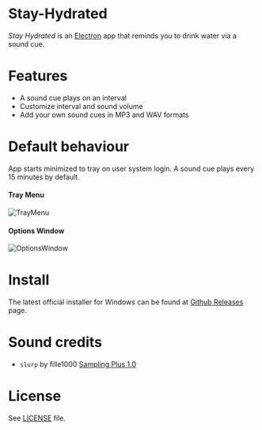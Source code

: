 # Stay-Hydrated
_Stay Hydrated_ is an [Electron](https://www.electronjs.org/) app that reminds you to drink water via a sound cue.

# Features
- A sound cue plays on an interval
- Customize interval and sound volume
- Add your own sound cues in MP3 and WAV formats

# Default behaviour
App starts minimized to tray on user system login.
A sound cue plays every 15 minutes by default.

#### Tray Menu
![TrayMenu](https://raw.github.com/kbohdanowicz/Stay-Hydrated/tree/main/TrayMenu.png)

#### Options Window
![OptionsWindow](https://raw.github.com/kbohdanowicz/Stay-Hydrated/tree/main/OptionsWindow.png)



# Install
The latest official installer for Windows can be found at [Github Releases](https://github.com/kbohdanowicz/Stay-Hydrated/releases) page.

# Sound credits
- `slurp` by fille1000 [Sampling Plus 1.0](https://creativecommons.org/licenses/sampling+/1.0/)

# License
See [LICENSE](https://github.com/kbohdanowicz/Stay-Hydrated/blob/main/LICENSE) file.
